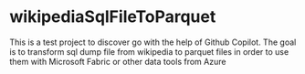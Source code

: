 # wikipediaSqlFileToParquet

This is a test project to discover go with the help of Github Copilot. The goal is to transform sql dump file from wikipedia to parquet files in order to use them with Microsoft Fabric or other data tools from Azure
